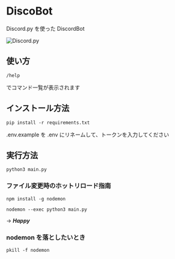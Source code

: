 # DiscoBot

Discord.py を使った DiscordBot

![Discord.py](https://img.shields.io/badge/Discord.py-2.3.2-blue)

## 使い方

`/help`

でコマンド一覧が表示されます

## インストール方法

`pip install -r requirements.txt`

.env.example を .env にリネームして、トークンを入力してください

## 実行方法

`python3 main.py`

### ファイル変更時のホットリロード指南

`npm install -g nodemon`

`nodemon --exec python3 main.py`

-> **_Happy_**

### nodemon を落としたいとき

`pkill -f nodemon`
